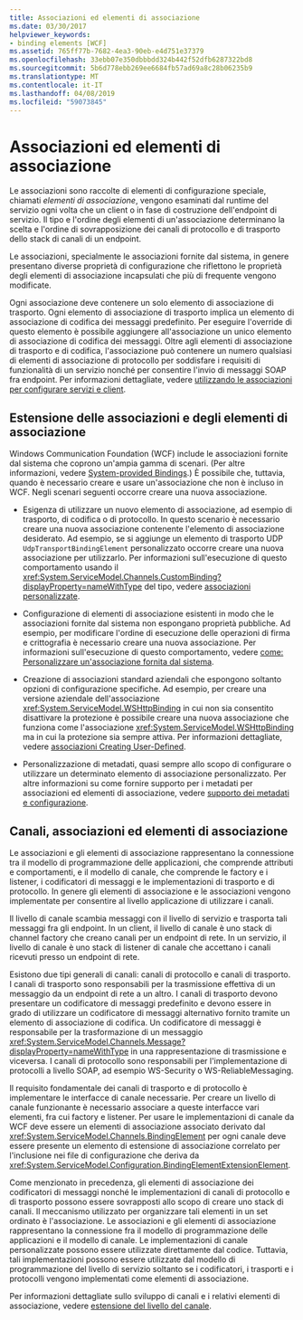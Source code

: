 ```yaml
---
title: Associazioni ed elementi di associazione
ms.date: 03/30/2017
helpviewer_keywords:
- binding elements [WCF]
ms.assetid: 765ff77b-7682-4ea3-90eb-e4d751e37379
ms.openlocfilehash: 33ebb07e350dbbbdd324b442f52dfb6287322bd8
ms.sourcegitcommit: 5b6d778ebb269ee6684fb57ad69a8c28b06235b9
ms.translationtype: MT
ms.contentlocale: it-IT
ms.lasthandoff: 04/08/2019
ms.locfileid: "59073845"
---
```

# <a name="bindings-and-binding-elements"></a>Associazioni ed elementi di associazione
Le associazioni sono raccolte di elementi di configurazione speciale, chiamati *elementi di associazione*, vengono esaminati dal runtime del servizio ogni volta che un client o in fase di costruzione dell'endpoint di servizio. Il tipo e l'ordine degli elementi di un'associazione determinano la scelta e l'ordine di sovrapposizione dei canali di protocollo e di trasporto dello stack di canali di un endpoint.  
  
 Le associazioni, specialmente le associazioni fornite dal sistema, in genere presentano diverse proprietà di configurazione che riflettono le proprietà degli elementi di associazione incapsulati che più di frequente vengono modificate.  
  
 Ogni associazione deve contenere un solo elemento di associazione di trasporto. Ogni elemento di associazione di trasporto implica un elemento di associazione di codifica dei messaggi predefinito. Per eseguire l'override di questo elemento è possibile aggiungere all'associazione un unico elemento di associazione di codifica dei messaggi. Oltre agli elementi di associazione di trasporto e di codifica, l'associazione può contenere un numero qualsiasi di elementi di associazione di protocollo per soddisfare i requisiti di funzionalità di un servizio nonché per consentire l'invio di messaggi SOAP fra endpoint. Per informazioni dettagliate, vedere [utilizzando le associazioni per configurare servizi e client](../../../../docs/framework/wcf/using-bindings-to-configure-services-and-clients.md).  
  
## <a name="extending-bindings-and-binding-elements"></a>Estensione delle associazioni e degli elementi di associazione  
 Windows Communication Foundation (WCF) include le associazioni fornite dal sistema che coprono un'ampia gamma di scenari. (Per altre informazioni, vedere [System-provided Bindings](../../../../docs/framework/wcf/system-provided-bindings.md).) È possibile che, tuttavia, quando è necessario creare e usare un'associazione che non è incluso in WCF. Negli scenari seguenti occorre creare una nuova associazione.  
  
-   Esigenza di utilizzare un nuovo elemento di associazione, ad esempio di trasporto, di codifica o di protocollo. In questo scenario è necessario creare una nuova associazione contenente l'elemento di associazione desiderato. Ad esempio, se si aggiunge un elemento di trasporto UDP `UdpTransportBindingElement` personalizzato occorre creare una nuova associazione per utilizzarlo. Per informazioni sull'esecuzione di questo comportamento usando il <xref:System.ServiceModel.Channels.CustomBinding?displayProperty=nameWithType> del tipo, vedere [associazioni personalizzate](../../../../docs/framework/wcf/extending/custom-bindings.md).  
  
-   Configurazione di elementi di associazione esistenti in modo che le associazioni fornite dal sistema non espongano proprietà pubbliche. Ad esempio, per modificare l'ordine di esecuzione delle operazioni di firma e crittografia è necessario creare una nuova associazione. Per informazioni sull'esecuzione di questo comportamento, vedere [come: Personalizzare un'associazione fornita dal sistema](../../../../docs/framework/wcf/extending/how-to-customize-a-system-provided-binding.md).  
  
-   Creazione di associazioni standard aziendali che espongono soltanto opzioni di configurazione specifiche. Ad esempio, per creare una versione aziendale dell'associazione <xref:System.ServiceModel.WSHttpBinding> in cui non sia consentito disattivare la protezione è possibile creare una nuova associazione che funziona come l'associazione <xref:System.ServiceModel.WSHttpBinding> ma in cui la protezione sia sempre attiva. Per informazioni dettagliate, vedere [associazioni Creating User-Defined](../../../../docs/framework/wcf/extending/creating-user-defined-bindings.md).  
  
-   Personalizzazione di metadati, quasi sempre allo scopo di configurare o utilizzare un determinato elemento di associazione personalizzato. Per altre informazioni su come fornire supporto per i metadati per associazioni ed elementi di associazione, vedere [supporto dei metadati e configurazione](../../../../docs/framework/wcf/extending/configuration-and-metadata-support.md).  

## <a name="channels-bindings-and-binding-elements"></a>Canali, associazioni ed elementi di associazione  
 Le associazioni e gli elementi di associazione rappresentano la connessione tra il modello di programmazione delle applicazioni, che comprende attributi e comportamenti, e il modello di canale, che comprende le factory e i listener, i codificatori di messaggi e le implementazioni di trasporto e di protocollo. In genere gli elementi di associazione e le associazioni vengono implementate per consentire al livello applicazione di utilizzare i canali.  
  
 Il livello di canale scambia messaggi con il livello di servizio e trasporta tali messaggi fra gli endpoint. In un client, il livello di canale è uno stack di channel factory che creano canali per un endpoint di rete. In un servizio, il livello di canale è uno stack di listener di canale che accettano i canali ricevuti presso un endpoint di rete.  
  
 Esistono due tipi generali di canali: canali di protocollo e canali di trasporto. I canali di trasporto sono responsabili per la trasmissione effettiva di un messaggio da un endpoint di rete a un altro. I canali di trasporto devono presentare un codificatore di messaggi predefinito e devono essere in grado di utilizzare un codificatore di messaggi alternativo fornito tramite un elemento di associazione di codifica. Un codificatore di messaggi è responsabile per la trasformazione di un messaggio <xref:System.ServiceModel.Channels.Message?displayProperty=nameWithType> in una rappresentazione di trasmissione e viceversa. I canali di protocollo sono responsabili per l'implementazione di protocolli a livello SOAP, ad esempio WS-Security o WS-ReliableMessaging.  
  
 Il requisito fondamentale dei canali di trasporto e di protocollo è implementare le interfacce di canale necessarie. Per creare un livello di canale funzionante è necessario associare a queste interfacce vari elementi, fra cui factory e listener. Per usare le implementazioni di canale da WCF deve essere un elementi di associazione associato derivato dal <xref:System.ServiceModel.Channels.BindingElement> per ogni canale deve essere presente un elemento di estensione di associazione correlato per l'inclusione nei file di configurazione che deriva da <xref:System.ServiceModel.Configuration.BindingElementExtensionElement>.  
  
 Come menzionato in precedenza, gli elementi di associazione dei codificatori di messaggi nonché le implementazioni di canali di protocollo e di trasporto possono essere sovrapposti allo scopo di creare uno stack di canali. Il meccanismo utilizzato per organizzare tali elementi in un set ordinato è l'associazione. Le associazioni e gli elementi di associazione rappresentano la connessione fra il modello di programmazione delle applicazioni e il modello di canale. Le implementazioni di canale personalizzate possono essere utilizzate direttamente dal codice. Tuttavia, tali implementazioni possono essere utilizzate dal modello di programmazione del livello di servizio soltanto se i codificatori, i trasporti e i protocolli vengono implementati come elementi di associazione.  
  
 Per informazioni dettagliate sullo sviluppo di canali e i relativi elementi di associazione, vedere [estensione del livello del canale](../../../../docs/framework/wcf/extending/extending-the-channel-layer.md).
